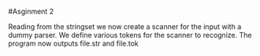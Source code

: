 #Asginment 2

Reading from the stringset we now create a scanner
for the input with a dummy parser. We define various
tokens for the scanner to recognize. The program now
outputs file.str and file.tok
